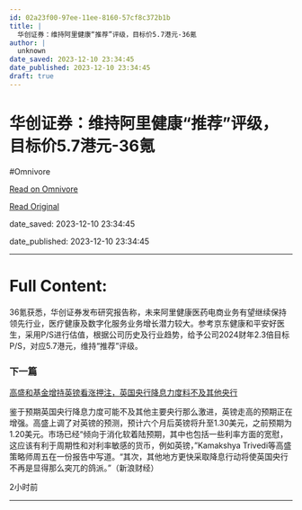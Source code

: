 ```yaml
---
id: 02a23f00-97ee-11ee-8160-57cf8c372b1b
title: |
  华创证券：维持阿里健康“推荐”评级，目标价5.7港元-36氪
author: |
  unknown
date_saved: 2023-12-10 23:34:45
date_published: 2023-12-10 23:34:45
draft: true
---
```


# 华创证券：维持阿里健康“推荐”评级，目标价5.7港元-36氪
#Omnivore

[Read on Omnivore](https://omnivore.app/me/5-7-36-18c578ce13a)

[Read Original](https://36kr.com/newsflashes/2555859530340743?f=rss)

date_saved: 2023-12-10 23:34:45

date_published: 2023-12-10 23:34:45

--- 

# Full Content: 

36氪获悉，华创证券发布研究报告称，未来阿里健康医药电商业务有望继续保持领先行业，医疗健康及数字化服务业务增长潜力较大。参考京东健康和平安好医生，采用P/S进行估值，根据公司历史及行业趋势，给予公司2024财年2.3倍目标P/S，对应5.7港元，维持“推荐”评级。

### 下一篇

[高盛和基金增持英镑看涨押注，英国央行降息力度料不及其他央行](https://36kr.com/newsflashes/2555844084603008)

鉴于预期英国央行降息力度可能不及其他主要央行那么激进，英镑走高的预期正在增强。高盛上调了对英镑的预测，预计六个月后英镑将升至1.30美元，之前预期为1.20美元。市场已经“倾向于消化软着陆预期，其中也包括一些利率方面的宽慰，这应该有利于周期性和对利率敏感的货币，例如英镑，”Kamakshya Trivedi等高盛策略师周五在一份报告中写道。“其次，其他地方更快采取降息行动将使英国央行不再是显得那么突兀的鸽派。”（新浪财经）

2小时前

---

